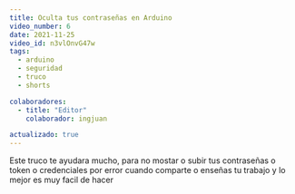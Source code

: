 ```yaml
---
title: Oculta tus contraseñas en Arduino
video_number: 6
date: 2021-11-25
video_id: n3vlOnvG47w
tags:
  - arduino
  - seguridad
  - truco
  - shorts

colaboradores:
  - title: "Editor"
    colaborador: ingjuan

actualizado: true
---
```


Este truco te ayudara mucho, para no mostar o subir tus contraseñas o token o credenciales por error cuando comparte o enseñas tu trabajo y lo mejor es muy facil de hacer
